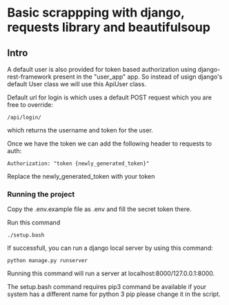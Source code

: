 # Basic scrappping with django, requests library and beautifulsoup

## Intro
A default user is also provided for token based authorization using django-rest-framework present in the
   "user_app" app. So instead of usign django's default User class we will use this ApiUser class.


Default url for login is which uses a default POST request which you are free to override:

    /api/login/

which returns the username and token for the user.

Once we have the token we can add the following header to requests to auth:

    Authorization: "token {newly_generated_token}"

Replace the newly_generated_token with your token


### Running the project


Copy the .env.example file as .env and fill the secret token there.

Run this command

```
./setup.bash
```
If successfull, you can run a django local server by using this command:

```
python manage.py runserver
```

Running this command will run a server at localhost:8000/127.0.0.1:8000.

The setup.bash command requires pip3 command be available if your system has a different name for python 3 pip please change it in the script.
